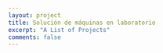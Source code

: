 ```yaml
---
layout: project
title: Solución de máquinas en laboratorio
excerpt: "A List of Projects"
comments: false
---
```

